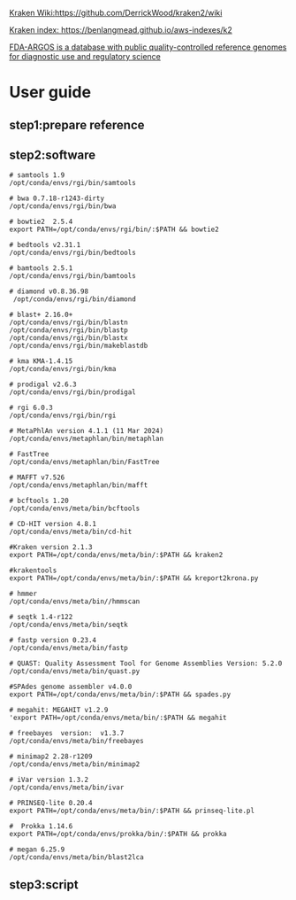 [Kraken Wiki:https://github.com/DerrickWood/kraken2/wiki ](https://github.com/DerrickWood/kraken2/wiki)

[Kraken index: https://benlangmead.github.io/aws-indexes/k2 ](https://benlangmead.github.io/aws-indexes/k2)

[FDA-ARGOS is a database with public quality-controlled reference genomes for diagnostic use and regulatory science ](https://www.ncbi.nlm.nih.gov/bioproject/231221)


# User guide

## step1:prepare reference

## step2:software
```{.cs}
# samtools 1.9
/opt/conda/envs/rgi/bin/samtools

# bwa 0.7.18-r1243-dirty
/opt/conda/envs/rgi/bin/bwa

# bowtie2  2.5.4
export PATH=/opt/conda/envs/rgi/bin/:$PATH && bowtie2

# bedtools v2.31.1
/opt/conda/envs/rgi/bin/bedtools

# bamtools 2.5.1
/opt/conda/envs/rgi/bin/bamtools

# diamond v0.8.36.98
 /opt/conda/envs/rgi/bin/diamond
 
# blast+ 2.16.0+
/opt/conda/envs/rgi/bin/blastn
/opt/conda/envs/rgi/bin/blastp
/opt/conda/envs/rgi/bin/blastx
/opt/conda/envs/rgi/bin/makeblastdb

# kma KMA-1.4.15
/opt/conda/envs/rgi/bin/kma

# prodigal v2.6.3
/opt/conda/envs/rgi/bin/prodigal

# rgi 6.0.3
/opt/conda/envs/rgi/bin/rgi

# MetaPhlAn version 4.1.1 (11 Mar 2024)
/opt/conda/envs/metaphlan/bin/metaphlan

# FastTree
/opt/conda/envs/metaphlan/bin/FastTree

# MAFFT v7.526
/opt/conda/envs/metaphlan/bin/mafft

# bcftools 1.20 
/opt/conda/envs/meta/bin/bcftools

# CD-HIT version 4.8.1
/opt/conda/envs/meta/bin/cd-hit

#Kraken version 2.1.3
export PATH=/opt/conda/envs/meta/bin/:$PATH && kraken2

#krakentools
export PATH=/opt/conda/envs/meta/bin/:$PATH && kreport2krona.py

# hmmer
/opt/conda/envs/meta/bin//hmmscan

# seqtk 1.4-r122
/opt/conda/envs/meta/bin/seqtk

# fastp version 0.23.4
/opt/conda/envs/meta/bin/fastp

# QUAST: Quality Assessment Tool for Genome Assemblies Version: 5.2.0
/opt/conda/envs/meta/bin/quast.py

#SPAdes genome assembler v4.0.0
export PATH=/opt/conda/envs/meta/bin/:$PATH && spades.py

# megahit: MEGAHIT v1.2.9
'export PATH=/opt/conda/envs/meta/bin/:$PATH && megahit

# freebayes  version:  v1.3.7
/opt/conda/envs/meta/bin/freebayes

# minimap2 2.28-r1209
/opt/conda/envs/meta/bin/minimap2

# iVar version 1.3.2
/opt/conda/envs/meta/bin/ivar

# PRINSEQ-lite 0.20.4
export PATH=/opt/conda/envs/meta/bin/:$PATH && prinseq-lite.pl

#  Prokka 1.14.6 
export PATH=/opt/conda/envs/prokka/bin/:$PATH && prokka

# megan 6.25.9
/opt/conda/envs/meta/bin/blast2lca

```

## step3:script


